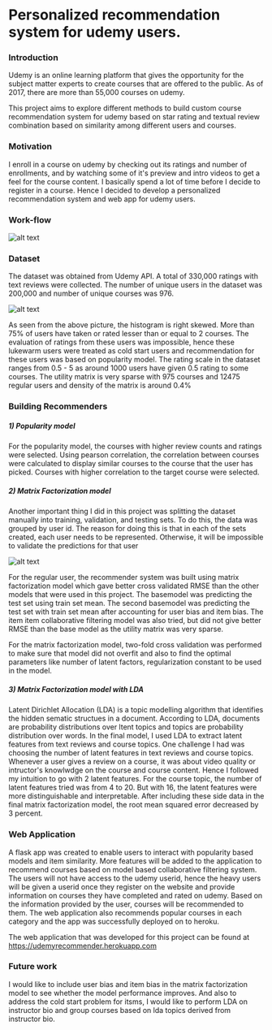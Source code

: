 # Personalized recommendation system for udemy users.

### Introduction 
Udemy is an online learning platform that gives the opportunity for the subject matter experts to create courses that are offered to the public. As of 2017, there are more than 55,000 courses on udemy. 

This project aims to explore different methods to build custom course recommendation system for udemy based on star rating and textual review combination based on similarity among different users and courses. 

### Motivation
I enroll in a course on udemy by checking out its ratings and number of enrollments, and by watching some of it's preview and intro videos to get a feel for the course content. I basically spend a lot of time before I decide to register in a course. Hence I decided to develop a personalized recommendation system and web app for udemy users.

### Work-flow

![alt text](https://user-images.githubusercontent.com/12536060/30229086-564c488e-9495-11e7-84d3-a6e495254834.png)

### Dataset
The dataset was obtained from Udemy API. A total of 330,000 ratings with text reviews were collected. The number of unique users in the dataset was 200,000 and number of unique courses was 976. 

![alt text](https://user-images.githubusercontent.com/12536060/30229388-90cf92b2-9496-11e7-889f-432134ae2c3f.png)

As seen from the above picture, the histogram is right skewed. More than 75% of users have taken or rated lesser than or equal to 2 courses. The evaluation of ratings from these users was impossible, hence these lukewarm users were treated as cold start users and recommendation for these users was based on popularity model. The rating scale in the dataset ranges from 0.5 - 5 as around 1000 users have given 0.5 rating to some courses. The utility matrix is very sparse with 975 courses and 12475 regular users and density of the matrix is around 0.4%

### Building Recommenders
##### 1) Popularity model
For the popularity model, the courses with higher review counts and ratings were selected. Using pearson correlation, the correlation between courses were calculated to display similar courses to the course that the user has picked. Courses with higher correlation to the target course were selected.

##### 2) Matrix Factorization model
Another important thing I did in this project was splitting the dataset manually into training, validation, and testing sets. To do this, the data was grouped by user id. The reason for doing this is that in each of the sets created, each user needs to be represented. Otherwise, it will be impossible to validate the predictions for that user

![alt text](https://user-images.githubusercontent.com/12536060/30230726-57443a74-949c-11e7-9b7a-717323d2f6fb.png)

For the regular user, the recommender system was built using matrix factorization model which gave better cross validated RMSE than the other models that were used in this project. The basemodel was predicting the test set using train set mean. The second basemodel was predicting the test set with train set mean after accounting for user bias and item bias. The item item collaborative filtering model was also tried, but did not give better RMSE than the base model as the utility matrix was very sparse.

For the matrix factorization model, two-fold cross validation was performed to make sure that model did not overfit and also to find the optimal parameters like number of latent factors, regularization constant to be used in the model.

##### 3) Matrix Factorization model with LDA
Latent Dirichlet Allocation (LDA) is a topic modelling algorithm that identifies the hidden sematic structues in a document.
According to LDA, documents are probability distributions over ltent topics and topics are probability distribution over words.  In the final model, I used LDA to extract latent features from text reviews and course topics. One challenge I had was choosing the number of latent features in text reviews and course topics. Whenever a user gives a review on a course, it was about video quality or intructor's knowlwdge on the course and course content. Hence I followed my intuition to go with 2 latent features. For the course topic, the number of latent features tried was from 4 to 20. But with 16, the latent features were more distinguishable and interpretable. After including these side data in the final matrix factorization model, the root mean squared error decreased by 3 percent. 

### Web Application
A flask app was created to enable users to interact with popularity based models and item similarity. More features will be added to the application to recommend courses based on model based collaborative filtering system. The users will not have access to the udemy userid, hence the heavy users will be given a userid once they register on the website and provide information on courses they have completed and rated on udemy. Based on the information provided by the user, courses will be recommended to them. The web application also recommends popular courses in each category and the app was successfully deployed on to heroku.

The web application that was developed for this project can be found at https://udemyrecommender.herokuapp.com

### Future work
I would like to include user bias and item bias in the matrix factorization model to see whether the model performance improves. And also to address the cold start problem for itsms, I would like to perform LDA on instructor bio and group courses based on lda topics derived from instructor bio.

